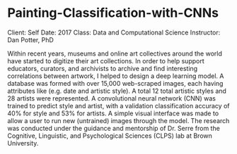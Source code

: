 # Painting-Classification-with-CNNs

Client: Self
Date: 2017
Class: Data and Computational Science
Instructor: Dan Potter, PhD

Within recent years, museums and online art collectives around the world have started to digitize their art collections. In order to help support educators, curators, and archivists to archive and find interesting correlations between artwork, I helped to design a deep learning model.
        A database was formed with over 15,000 web-scraped images, each having attributes like (e.g. date and artistic style). A total 12 total artistic styles and 28 artists were represented. A convolutional neural network (CNN) was trained to predict style and artist, with a validation classification accuracy of 40% for style and 53% for artists. A simple visual interface was made to allow a user to run new (untrained) images through the model.
        The research was conducted under the guidance and mentorship of Dr. Serre from the Cognitive, Linguistic, and Psychological Sciences  (CLPS) lab at Brown University. 

